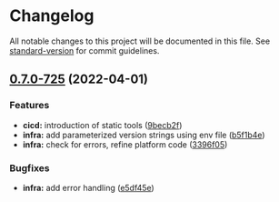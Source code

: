 # Changelog

All notable changes to this project will be documented in this file. See [standard-version](https://github.com/conventional-changelog/standard-version) for commit guidelines.

## [0.7.0-725](https://github.com/TIBCOSoftware/labs-air-charts/compare/v0.6.0...v0.7.0-725) (2022-04-01)


### Features

* **cicd:** introduction of static tools ([9becb2f](https://github.com/TIBCOSoftware/labs-air-charts/commits/9becb2f2df95f5f8e2df046040b6a748b77c3ed0))
* **infra:** add parameterized version strings using env file ([b5f1b4e](https://github.com/TIBCOSoftware/labs-air-charts/commits/b5f1b4ecf8f1bdd2da54d0bdf5f1cda8e7a024b3))
* **infra:** check for errors, refine platform code ([3396f05](https://github.com/TIBCOSoftware/labs-air-charts/commits/3396f05bf489f1fad7604541026f6bbfe149f629))


### Bugfixes

* **infra:** add error handling ([e5df45e](https://github.com/TIBCOSoftware/labs-air-charts/commits/e5df45e65dc8f08fbf8200e996e9a51d43640ba6))
